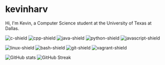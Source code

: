 # kevinharv
Hi, I'm Kevin, a Computer Science student at the University of Texas at Dallas.

![c-shield] ![cpp-shield] ![java-shield] ![python-shield] ![javascript-shield]

![linux-shield] ![bash-shield] ![git-shield] ![vagrant-shield]

![GitHub stats](https://github-readme-stats.vercel.app/api?username=kevinharv&show_icons=true&theme=react&hide_border=true)
![GitHub Streak](https://streak-stats.demolab.com?user=kevinharv&theme=react&hide_border=true)

[c-shield]: https://img.shields.io/badge/C-20232A?style=for-the-badge&logo=c
[cpp-shield]: https://img.shields.io/badge/C++-20232A?style=for-the-badge&logo=c%2B%2B
[java-shield]: https://img.shields.io/badge/Java-20232A?style=for-the-badge&logo=coffeescript
[python-shield]: https://img.shields.io/badge/Python-20232A?style=for-the-badge&logo=python
[javascript-shield]: https://img.shields.io/badge/Javascript-20232A?style=for-the-badge&logo=javascript
[linux-shield]: https://img.shields.io/badge/Unix-20232A?style=for-the-badge&logo=archlinux
[bash-shield]: https://img.shields.io/badge/Bash-20232A?style=for-the-badge&logo=gnubash
[git-shield]: https://img.shields.io/badge/Git-20232A?style=for-the-badge&logo=git
[vagrant-shield]: https://img.shields.io/badge/Vagrant-20232A?style=for-the-badge&logo=vagrant
